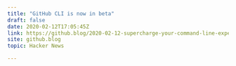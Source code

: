 ```yaml
---
title: "GitHub CLI is now in beta"
draft: false
date: 2020-02-12T17:05:45Z
link: https://github.blog/2020-02-12-supercharge-your-command-line-experience-github-cli-is-now-in-beta/?utm_medium=RSS&utm_source=hune
site: github.blog
topic: Hacker News  

---
```

